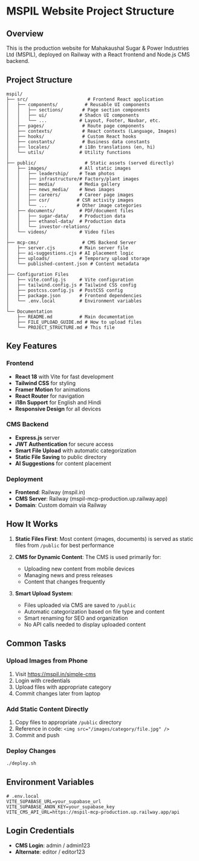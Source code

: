 # MSPIL Website Project Structure

## Overview
This is the production website for Mahakaushal Sugar & Power Industries Ltd (MSPIL), deployed on Railway with a React frontend and Node.js CMS backend.

## Project Structure

```
mspil/
├── src/                      # Frontend React application
│   ├── components/          # Reusable UI components
│   │   ├── sections/       # Page section components
│   │   ├── ui/            # Shadcn UI components
│   │   └── ...            # Layout, Footer, Navbar, etc.
│   ├── pages/              # Route page components
│   ├── contexts/           # React contexts (Language, Images)
│   ├── hooks/              # Custom React hooks
│   ├── constants/          # Business data constants
│   ├── locales/           # i18n translations (en, hi)
│   └── utils/             # Utility functions
│
├── public/                  # Static assets (served directly)
│   ├── images/            # All static images
│   │   ├── leadership/    # Team photos
│   │   ├── infrastructure/# Factory/plant images
│   │   ├── media/         # Media gallery
│   │   ├── news_media/    # News images
│   │   ├── careers/       # Career page images
│   │   ├── csr/          # CSR activity images
│   │   └── ...           # Other image categories
│   ├── documents/         # PDF/document files
│   │   ├── sugar-data/    # Production data
│   │   ├── ethanol-data/  # Production data
│   │   └── investor-relations/
│   └── videos/            # Video files
│
├── mcp-cms/                # CMS Backend Server
│   ├── server.cjs         # Main server file
│   ├── ai-suggestions.cjs # AI placement logic
│   ├── uploads/           # Temporary upload storage
│   └── published-content.json # Content metadata
│
├── Configuration Files
│   ├── vite.config.js     # Vite configuration
│   ├── tailwind.config.js # Tailwind CSS config
│   ├── postcss.config.js  # PostCSS config
│   ├── package.json       # Frontend dependencies
│   └── .env.local         # Environment variables
│
└── Documentation
    ├── README.md          # Main documentation
    ├── FILE_UPLOAD_GUIDE.md # How to upload files
    └── PROJECT_STRUCTURE.md # This file
```

## Key Features

### Frontend
- **React 18** with Vite for fast development
- **Tailwind CSS** for styling
- **Framer Motion** for animations
- **React Router** for navigation
- **i18n Support** for English and Hindi
- **Responsive Design** for all devices

### CMS Backend
- **Express.js** server
- **JWT Authentication** for secure access
- **Smart File Upload** with automatic categorization
- **Static File Saving** to public directory
- **AI Suggestions** for content placement

### Deployment
- **Frontend**: Railway (mspil.in)
- **CMS Server**: Railway (mspil-mcp-production.up.railway.app)
- **Domain**: Custom domain via Railway

## How It Works

1. **Static Files First**: Most content (images, documents) is served as static files from `/public` for best performance

2. **CMS for Dynamic Content**: The CMS is used primarily for:
   - Uploading new content from mobile devices
   - Managing news and press releases
   - Content that changes frequently

3. **Smart Upload System**:
   - Files uploaded via CMS are saved to `/public`
   - Automatic categorization based on file type and content
   - Smart renaming for SEO and organization
   - No API calls needed to display uploaded content

## Common Tasks

### Upload Images from Phone
1. Visit https://mspil.in/simple-cms
2. Login with credentials
3. Upload files with appropriate category
4. Commit changes later from laptop

### Add Static Content Directly
1. Copy files to appropriate `/public` directory
2. Reference in code: `<img src="/images/category/file.jpg" />`
3. Commit and push

### Deploy Changes
```bash
./deploy.sh
```

## Environment Variables

```env
# .env.local
VITE_SUPABASE_URL=your_supabase_url
VITE_SUPABASE_ANON_KEY=your_supabase_key
VITE_CMS_API_URL=https://mspil-mcp-production.up.railway.app/api
```

## Login Credentials
- **CMS Login**: admin / admin123
- **Alternate**: editor / editor123